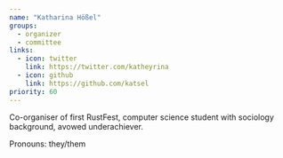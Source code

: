 ```yaml
---
name: "Katharina Hößel"
groups:
  - organizer
  - committee
links:
  - icon: twitter
    link: https://twitter.com/katheyrina
  - icon: github
    link: https://github.com/katsel
priority: 60
---
```


Co-organiser of first RustFest, computer science student with sociology background, avowed underachiever.

Pronouns: they/them